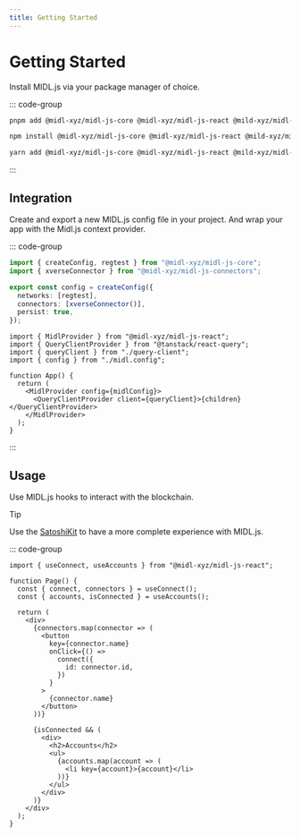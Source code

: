 ```yaml
---
title: Getting Started
---
```


# Getting Started

Install MIDL.js via your package manager of choice.

::: code-group

```bash [pnpm]
pnpm add @midl-xyz/midl-js-core @midl-xyz/midl-js-react @mild-xyz/midl-js-connectors
```

```bash [npm]
npm install @midl-xyz/midl-js-core @midl-xyz/midl-js-react @mild-xyz/midl-js-connectors
```

```bash [yarn]
yarn add @midl-xyz/midl-js-core @midl-xyz/midl-js-react @mild-xyz/midl-js-connectors
```

:::

## Integration

Create and export a new MIDL.js config file in your project. And wrap your app with the Midl.js context provider.

::: code-group

```ts [midl.config.ts]
import { createConfig, regtest } from "@midl-xyz/midl-js-core";
import { xverseConnector } from "@midl-xyz/midl-js-connectors";

export const config = createConfig({
  networks: [regtest],
  connectors: [xverseConnector()],
  persist: true,
});
```

```tsx [app.tsx]
import { MidlProvider } from "@midl-xyz/midl-js-react";
import { QueryClientProvider } from "@tanstack/react-query";
import { queryClient } from "./query-client";
import { config } from "./midl.config";

function App() {
  return (
    <MidlProvider config={midlConfig}>
      <QueryClientProvider client={queryClient}>{children}</QueryClientProvider>
    </MidlProvider>
  );
}
```

:::

## Usage

Use MIDL.js hooks to interact with the blockchain.

> [!TIP]
> Use the [SatoshiKit](./satoshi-kit.md) to have a more complete experience with MIDL.js.

::: code-group

```tsx [index.tsx]
import { useConnect, useAccounts } from "@midl-xyz/midl-js-react";

function Page() {
  const { connect, connectors } = useConnect();
  const { accounts, isConnected } = useAccounts();

  return (
    <div>
      {connectors.map(connector => (
        <button
          key={connector.name}
          onClick={() =>
            connect({
              id: connector.id,
            })
          }
        >
          {connector.name}
        </button>
      ))}

      {isConnected && (
        <div>
          <h2>Accounts</h2>
          <ul>
            {accounts.map(account => (
              <li key={account}>{account}</li>
            ))}
          </ul>
        </div>
      )}
    </div>
  );
}
```
